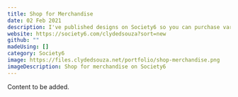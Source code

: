 ```yaml
---
title: Shop for Merchandise
date: 02 Feb 2021
description: I've published designs on Society6 so you can purchase various items from the store with my designs printed on top of it. Some really cool stuff on store - you should really check it out.
website: https://society6.com/clydedsouza?sort=new
github: ""
madeUsing: []
category: Society6
image: https://files.clydedsouza.net/portfolio/shop-merchandise.png
imageDescription: Shop for merchandise on Society6
---
```


Content to be added.
